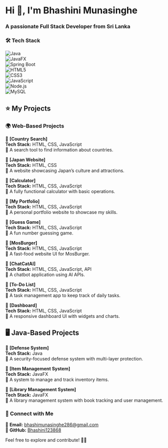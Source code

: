 # Hi 👋, I'm Bhashini Munasinghe  
### A passionate Full Stack Developer from Sri Lanka  

### 🛠️ Tech Stack  
![Java](https://img.shields.io/badge/Java-ED8B00?style=for-the-badge&logo=java&logoColor=white)  
![JavaFX](https://img.shields.io/badge/JavaFX-007396?style=for-the-badge&logo=java&logoColor=white)  
![Spring Boot](https://img.shields.io/badge/Spring_Boot-6DB33F?style=for-the-badge&logo=spring&logoColor=white)  
![HTML5](https://img.shields.io/badge/HTML5-E34F26?style=for-the-badge&logo=html5&logoColor=white)  
![CSS3](https://img.shields.io/badge/CSS3-1572B6?style=for-the-badge&logo=css3&logoColor=white)  
![JavaScript](https://img.shields.io/badge/JavaScript-F7DF1E?style=for-the-badge&logo=javascript&logoColor=black)  
![Node.js](https://img.shields.io/badge/Node.js-339933?style=for-the-badge&logo=nodedotjs&logoColor=white)  
![MySQL](https://img.shields.io/badge/MySQL-4479A1?style=for-the-badge&logo=mysql&logoColor=white)  

## ⭐ My Projects  

### 🌍 Web-Based Projects  
🔹 **[Country Search]**  
**Tech Stack:** HTML, CSS, JavaScript  
📌 A search tool to find information about countries.  

🔹 **[Japan Website]**  
**Tech Stack:** HTML, CSS  
📌 A website showcasing Japan’s culture and attractions.  

🔹 **[Calculator]**  
**Tech Stack:** HTML, CSS, JavaScript  
📌 A fully functional calculator with basic operations.  

🔹 **[My Portfolio]**  
**Tech Stack:** HTML, CSS, JavaScript  
📌 A personal portfolio website to showcase my skills.  

🔹 **[Guess Game]**  
**Tech Stack:** HTML, CSS, JavaScript  
📌 A fun number guessing game.  

🔹 **[MosBurger]**  
**Tech Stack:** HTML, CSS, JavaScript  
📌 A fast-food website UI for MosBurger.  

🔹 **[ChatCatAI]**  
**Tech Stack:** HTML, CSS, JavaScript, API  
📌 A chatbot application using AI APIs.  

🔹 **[To-Do List]**  
**Tech Stack:** HTML, CSS, JavaScript  
📌 A task management app to keep track of daily tasks.  

🔹 **[Dashboard]**  
**Tech Stack:** HTML, CSS, JavaScript  
📌 A responsive dashboard UI with widgets and charts.  

## 🖥️ Java-Based Projects  
🔹 **[Defense System]**  
**Tech Stack:** Java  
📌 A security-focused defense system with multi-layer protection.  

🔹 **[Item Management System]**  
**Tech Stack:** JavaFX  
📌 A system to manage and track inventory items.  

🔹 **[Library Management System]**  
**Tech Stack:** JavaFX  
📌 A library management system with book tracking and user management.  

### 📌 Connect with Me  
📧 **Email:** [bhashimunasinghe286@gmail.com](mailto:your-email@example.com)  
🔗 **GitHub:** [Bhashini123868](https://github.com/Bhashini123868)  

Feel free to explore and contribute! 🚀✨  

